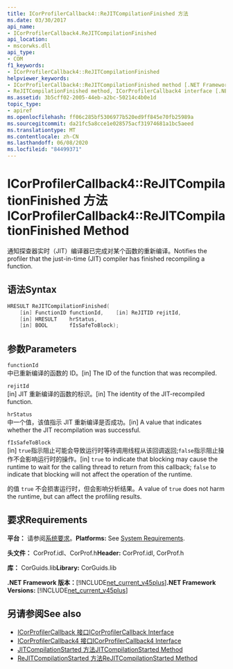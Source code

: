 ```yaml
---
title: ICorProfilerCallback4::ReJITCompilationFinished 方法
ms.date: 03/30/2017
api_name:
- ICorProfilerCallback4.ReJITCompilationFinished
api_location:
- mscorwks.dll
api_type:
- COM
f1_keywords:
- ICorProfilerCallback4::ReJITCompilationFinished
helpviewer_keywords:
- ICorProfilerCallback4::ReJITCompilationFinished method [.NET Framework profiling]
- ReJITCompilationFinished method, ICorProfilerCallback4 interface [.NET Framework profiling]
ms.assetid: 3b5cff02-2005-44eb-a2bc-50214c4b0e1d
topic_type:
- apiref
ms.openlocfilehash: ff06c285bf5306977b520ed9ff845e70fb25989a
ms.sourcegitcommit: da21fc5a8cce1e028575acf31974681a1bc5aeed
ms.translationtype: MT
ms.contentlocale: zh-CN
ms.lasthandoff: 06/08/2020
ms.locfileid: "84499371"
---
```

# <a name="icorprofilercallback4rejitcompilationfinished-method"></a><span data-ttu-id="f8d13-102">ICorProfilerCallback4::ReJITCompilationFinished 方法</span><span class="sxs-lookup"><span data-stu-id="f8d13-102">ICorProfilerCallback4::ReJITCompilationFinished Method</span></span>
<span data-ttu-id="f8d13-103">通知探查器实时（JIT）编译器已完成对某个函数的重新编译。</span><span class="sxs-lookup"><span data-stu-id="f8d13-103">Notifies the profiler that the just-in-time (JIT) compiler has finished recompiling a function.</span></span>  
  
## <a name="syntax"></a><span data-ttu-id="f8d13-104">语法</span><span class="sxs-lookup"><span data-stu-id="f8d13-104">Syntax</span></span>  
  
```cpp  
HRESULT ReJITCompilationFinished(  
    [in] FunctionID functionId,    [in] ReJITID rejitId,  
    [in] HRESULT    hrStatus,  
    [in] BOOL       fIsSafeToBlock);  
```  
  
## <a name="parameters"></a><span data-ttu-id="f8d13-105">参数</span><span class="sxs-lookup"><span data-stu-id="f8d13-105">Parameters</span></span>  
 `functionId`  
 <span data-ttu-id="f8d13-106">中已重新编译的函数的 ID。</span><span class="sxs-lookup"><span data-stu-id="f8d13-106">[in] The ID of the function that was recompiled.</span></span>  
  
 `rejitId`  
 <span data-ttu-id="f8d13-107">[in] JIT 重新编译的函数的标识。</span><span class="sxs-lookup"><span data-stu-id="f8d13-107">[in] The identity of the JIT-recompiled function.</span></span>  
  
 `hrStatus`  
 <span data-ttu-id="f8d13-108">中一个值，该值指示 JIT 重新编译是否成功。</span><span class="sxs-lookup"><span data-stu-id="f8d13-108">[in] A value that indicates whether the JIT recompilation was successful.</span></span>  
  
 `fIsSafeToBlock`  
 <span data-ttu-id="f8d13-109">[in] `true`指示阻止可能会导致运行时等待调用线程从该回调返回;`false`指示阻止操作不会影响运行时的操作。</span><span class="sxs-lookup"><span data-stu-id="f8d13-109">[in] `true` to indicate that blocking may cause the runtime to wait for the calling thread to return from this callback; `false` to indicate that blocking will not affect the operation of the runtime.</span></span>  
  
 <span data-ttu-id="f8d13-110">的值 `true` 不会损害运行时，但会影响分析结果。</span><span class="sxs-lookup"><span data-stu-id="f8d13-110">A value of `true` does not harm the runtime, but can affect the profiling results.</span></span>  
  
## <a name="requirements"></a><span data-ttu-id="f8d13-111">要求</span><span class="sxs-lookup"><span data-stu-id="f8d13-111">Requirements</span></span>  
 <span data-ttu-id="f8d13-112">**平台：** 请参阅[系统要求](../../get-started/system-requirements.md)。</span><span class="sxs-lookup"><span data-stu-id="f8d13-112">**Platforms:** See [System Requirements](../../get-started/system-requirements.md).</span></span>  
  
 <span data-ttu-id="f8d13-113">**头文件：** CorProf.idl、CorProf.h</span><span class="sxs-lookup"><span data-stu-id="f8d13-113">**Header:** CorProf.idl, CorProf.h</span></span>  
  
 <span data-ttu-id="f8d13-114">**库：** CorGuids.lib</span><span class="sxs-lookup"><span data-stu-id="f8d13-114">**Library:** CorGuids.lib</span></span>  
  
 <span data-ttu-id="f8d13-115">**.NET Framework 版本：**[!INCLUDE[net_current_v45plus](../../../../includes/net-current-v45plus-md.md)]</span><span class="sxs-lookup"><span data-stu-id="f8d13-115">**.NET Framework Versions:** [!INCLUDE[net_current_v45plus](../../../../includes/net-current-v45plus-md.md)]</span></span>  
  
## <a name="see-also"></a><span data-ttu-id="f8d13-116">另请参阅</span><span class="sxs-lookup"><span data-stu-id="f8d13-116">See also</span></span>

- [<span data-ttu-id="f8d13-117">ICorProfilerCallback 接口</span><span class="sxs-lookup"><span data-stu-id="f8d13-117">ICorProfilerCallback Interface</span></span>](icorprofilercallback-interface.md)
- [<span data-ttu-id="f8d13-118">ICorProfilerCallback4 接口</span><span class="sxs-lookup"><span data-stu-id="f8d13-118">ICorProfilerCallback4 Interface</span></span>](icorprofilercallback4-interface.md)
- [<span data-ttu-id="f8d13-119">JITCompilationStarted 方法</span><span class="sxs-lookup"><span data-stu-id="f8d13-119">JITCompilationStarted Method</span></span>](icorprofilercallback-jitcompilationstarted-method.md)
- [<span data-ttu-id="f8d13-120">ReJITCompilationStarted 方法</span><span class="sxs-lookup"><span data-stu-id="f8d13-120">ReJITCompilationStarted Method</span></span>](icorprofilercallback4-rejitcompilationstarted-method.md)
